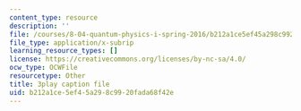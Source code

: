 ```yaml
---
content_type: resource
description: ''
file: /courses/8-04-quantum-physics-i-spring-2016/b212a1ce5ef45a298c9920fada68f42e_QMeKIiufg5s.vtt
file_type: application/x-subrip
learning_resource_types: []
license: https://creativecommons.org/licenses/by-nc-sa/4.0/
ocw_type: OCWFile
resourcetype: Other
title: 3play caption file
uid: b212a1ce-5ef4-5a29-8c99-20fada68f42e
---
```

